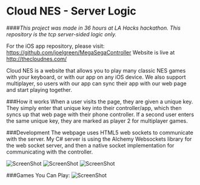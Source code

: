 Cloud NES - Server Logic
===============

####*This project was made in 36 hours at LA Hacks hackathon. This repository is the tcp server-sided logic only.* 

For the iOS app repository, please visit: https://github.com/joelgreen/MegaSegaController
Website is live at http://thecloudnes.com/

Cloud NES is a website that allows you to play many classic NES games with your keyboard, or with our app on any iOS device. We also support multiplayer, so users with our app can sync their app with our web page and start playing together.

###How it works
When a user visits the page, they are given a unique key. They simply enter that unique key into their controller/app, which then syncs up that web page with their phone controller. If a second user enters the same unique key, they are marked as player 2 for multiplayer games. 

###Development
The webpage uses HTML5 web sockets to communicate with the server. My C# server is using the Alchemy Websockets library for the web socket server, and then a native socket implementation for communicating with the controller.

![ScreenShot](http://i.imgur.com/eUfmyjS.png)
![ScreenShot](http://i.imgur.com/oKczOC2.jpg)
![ScreenShot](http://i.imgur.com/etePpTh.jpg)

###Games You Can Play:
![ScreenShot](http://i.imgur.com/r8IFJoc.png)

